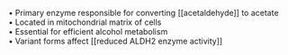 • Primary enzyme responsible for converting [[acetaldehyde]] to acetate  
• Located in mitochondrial matrix of cells  
• Essential for efficient alcohol metabolism  
• Variant forms affect [[reduced ALDH2 enzyme activity]]